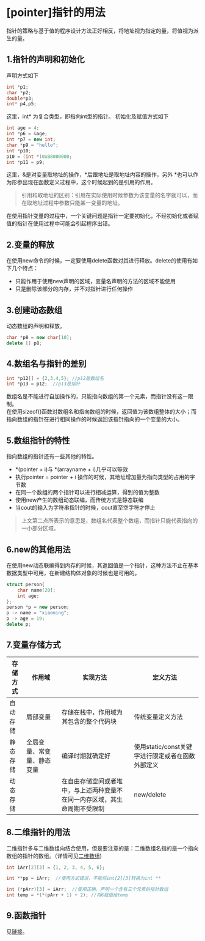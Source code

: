 # [pointer]指针的用法

指针的策略与基于值的程序设计方法正好相反，将地址视为指定的量，将值视为派生的量。

## 1.指针的声明和初始化

声明方式如下

```C++
int *p1;
char *p2;
double*p3;
int* p4,p5;
```

这里，int* 为复合类型，即指向int型的指针。
初始化及赋值方式如下

```C++
int age = 4;
int *p6 = &age;
int *p7 = new int;
char *p9 = "hello";
int *p10;
p10 = (int *)0xB8000000;
int *p11 = p9;
```

这里，&是对变量取地址的操作，*后跟地址是取地址内容的操作，另外 *也可以作为形参出现在函数定义过程中，这个时候起到的是引用的作用。
>引用和取地址的区别：引用在实际使用时候参数为该变量的名字就可以，而在取地址过程中参数只能某一变量的地址。

在使用指针变量的过程中，一个关键问题是指针一定要初始化，不经初始化或者赋值的指针在使用过程中可能会引起程序出错。

## 2.变量的释放

在使用new命令的时候，一定要使用delete函数对其进行释放。delete的使用有如下几个特点：

* 只能作用于使用new声明的区域，变量名声明的方法的区域不能使用
* 只是删除该部分的内存，并不对指针进行任何操作

## 3.创建动态数组

动态数组的声明和释放。

```C++
char *p8 = new char[10];
delete [] p8;
```

## 4.数组名与指针的差别

```C++
int *p12[] = {2,3,4,5}; //p12是数组名
int *p13 = p12;  //p13是指针
```

数组名是不能进行自加操作的，只能指向数组的第一个元素，而指针没有这一限制。  
在使用sizeof()函数对数组名和指向数组的时候，返回值为该数组整体的大小；而指向数组的指针在进行相同操作的时候返回该指针指向的一个变量的大小。

## 5.数组指针的特性

指向数组的指针还有一些其他的特性。

* *(pointer + i)与 *(arrayname + i)几乎可以等效
* 执行pointer = pointer + i 操作的时候，其地址增加量为指向类型的占用的字节数
* 在同一个数组的两个指针可以进行相减运算，得到的值为整数
* 使用new产生的数组动态联编，而传统方式是静态联编
* 当cout的输入为字符串指针的时候，cout直至空字符才停止

>上文第二点所表示的意思是，数组名代表整个数组，而指针只能代表指向的一小部分区域。

## 6.new的其他用法

在使用new动态联编得到内存的时候，其返回值是一个指针，这种方法不止在基本数据类型中可用，在新建结构体对象的时候也是可用的。

```C++
struct person{
    char name[20];
    int age;
};
person *p = new person;
p -> name = "xiaoming";
p -> age = 19;
delete p;
```

## 7.变量存储方式

存储方式 | 作用域 | 实现方法 |定义方法
---- | ----- | ----- | ----
自动存储 | 局部变量 | 存储在栈中，作用域为其包含的整个代码块 | 传统变量定义方法
静态存储 | 全局变量、常变量、静态变量 | 编译时期就确定好 | 使用static/const关键字进行限定或者在函数外部定义
动态存储 |  | 在自由存储空间或者堆中，与上述两种变量不在同一内存区域，其生命周期不受限制 | new/delete

## 8.二维指针的用法

二维指针多与二维数组向结合使用，但是要注意的是：二维数组名指的是一个指向数组的指针的数组。（详情可见[二维数组](https://github.com/liyupeng341/CppPrimerPlus/blob/master/res/array.md#4%E4%BA%8C%E7%BB%B4%E6%95%B0%E7%BB%84%E7%9A%84%E5%90%AB%E4%B9%89))

```C++
int iArr[2][3] = {1, 2, 3, 4, 5, 6};

int **pp = iArr;  //使用方式错误，不能将int[2][3]转换为int **

int (*pArr)[3] = iArr;  //使用正确，声明一个含有三个元素的指针数组
int temp = *(*(pArr + 1) + 2); //将6赋值给temp
```

## 9.函数指针

见[链接](https://github.com/liyupeng341/CppPrimerPlus/blob/master/res/function.md#4%E5%87%BD%E6%95%B0%E7%9A%84%E6%8C%87%E9%92%88)。
